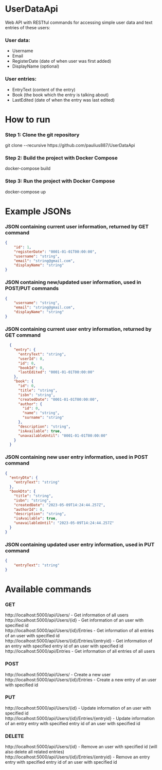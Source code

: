 # UserDataApi
Web API with RESTful commands for accessing simple user data and text entries of these users:
### User data:
- Username
- Email
- RegisterDate (date of when user was first added)
- DisplayName (optional)
### User entries:
- EntryText (content of the entry)
- Book (the book which the entry is talking about)
- LastEdited (date of when the entry was last edited)
# How to run
### Step 1: Clone the git repository
git clone --recursive ht<span>tps://</span>github.com/paulius887/UserDataApi
### Step 2: Build the project with Docker Compose
docker-compose build<br />
### Step 3: Run the project with Docker Compose
docker-compose up<br />
# Example JSONs
### JSON containing current user information, returned by GET command
```json
{
    "id": 1,
    "registerDate": "0001-01-01T00:00:00",
    "username": "string",
    "email": "string@gmail.com",
    "displayName": "string"
}
```
### JSON containing new/updated user information, used in POST/PUT commands
```json
{
    "username": "string",
    "email": "string@gmail.com",
    "displayName": "string"
}
```
### JSON containing current user entry information, returned by GET command
```json
  {
    "entry": {
      "entryText": "string",
      "userId": 0,
      "id": 0,
      "bookId": 0,
      "lastEdited": "0001-01-01T00:00:00"
    },
    "book": {
      "id": 0,
      "title": "string",
      "isbn": "string",
      "createdDate": "0001-01-01T00:00:00",
      "author": {
        "id": 0,
        "name": "string",
        "surname": "string"
      },
      "description": "string",
      "isAvailable": true,
      "unavailableUntil": "0001-01-01T00:00:00"
    }
  }
```
### JSON containing new user entry information, used in POST command
```json
{
  "entryDto": {
    "entryText": "string"
  },
  "bookDto": {
    "title": "string",
    "isbn": "string",
    "createdDate": "2023-05-09T14:24:44.257Z",
    "authorId": 0,
    "description": "string",
    "isAvailable": true,
    "unavailableUntil": "2023-05-09T14:24:44.257Z"
  }
}
```
### JSON containing updated user entry information, used in PUT command
```json
{
    "entryText": "string"
}
```
# Available commands
### GET
ht<span>tp://localhost:5000/api/Users/ - Get information of all users <br />
ht<span>tp://localhost:5000/api/Users/{id} - Get information of an user with specified id <br />
ht<span>tp://localhost:5000/api/Users/{id}/Entries - Get information of all entries of an user with specified id <br />
ht<span>tp://localhost:5000/api/Users/{id}/Entries/{entryid} - Get information of an entry with specified entry id of an user with specified id
ht<span>tp://localhost:5000/api/Entries - Get information of all entries of all users <br />
### POST
ht<span>tp://localhost:5000/api/Users/ - Create a new user <br />
ht<span>tp://localhost:5000/api/Users/{id}/Entries - Create a new entry of an user with specified id <br />
### PUT
ht<span>tp://localhost:5000/api/Users/{id} - Update information of an user with specified id <br />
ht<span>tp://localhost:5000/api/Users/{id}/Entries/{entryid} - Update information of an entry entry with specified entry id of an user with specified id <br />
### DELETE
ht<span>tp://localhost:5000/api/Users/{id} - Remove an user with specified id (will also delete all related entries) <br />
ht<span>tp://localhost:5000/api/Users/{id}/Entries/{entryid} - Remove an entry entry with specified entry id of an user with specified id
